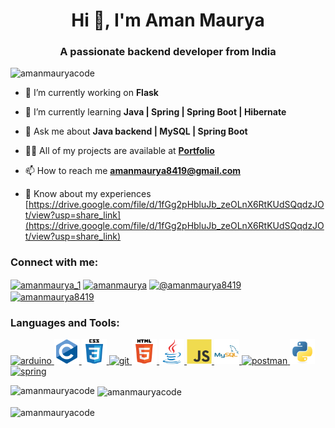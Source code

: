 <h1 align="center">Hi 👋, I'm Aman Maurya</h1>
<h3 align="center">A passionate backend developer from India</h3>

<p align="left"> <img src="https://komarev.com/ghpvc/?username=amanmauryacode&label=Profile%20views&color=0e75b6&style=flat" alt="amanmauryacode" /> </p>

- 🔭 I’m currently working on **Flask**

- 🌱 I’m currently learning **Java | Spring | Spring Boot | Hibernate**

- 💬 Ask me about **Java backend | MySQL | Spring Boot**

- 👨‍💻 All of my projects are available at **[Portfolio](https://Amanmauryacode.github.io/)**

- 📫 How to reach me **amanmaurya8419@gmail.com**

- 📄 Know about my experiences [https://drive.google.com/file/d/1fGg2pHbluJb_zeOLnX6RtKUdSQqdzJOt/view?usp=share_link](https://drive.google.com/file/d/1fGg2pHbluJb_zeOLnX6RtKUdSQqdzJOt/view?usp=share_link)

<h3 align="left">Connect with me:</h3>
<p align="left">
<a href="https://twitter.com/amanmaurya_1" target="blank"><img align="center" src="https://raw.githubusercontent.com/rahuldkjain/github-profile-readme-generator/master/src/images/icons/Social/twitter.svg" alt="amanmaurya_1" height="30" width="40" /></a>
<a href="https://linkedin.com/in/amanmaurya" target="blank"><img align="center" src="https://raw.githubusercontent.com/rahuldkjain/github-profile-readme-generator/master/src/images/icons/Social/linked-in-alt.svg" alt="amanmaurya" height="30" width="40" /></a>
<a href="https://www.hackerrank.com/@amanmaurya8419" target="blank"><img align="center" src="https://raw.githubusercontent.com/rahuldkjain/github-profile-readme-generator/master/src/images/icons/Social/hackerrank.svg" alt="@amanmaurya8419" height="30" width="40" /></a>
<a href="https://www.leetcode.com/amanmaurya8419" target="blank"><img align="center" src="https://raw.githubusercontent.com/rahuldkjain/github-profile-readme-generator/master/src/images/icons/Social/leet-code.svg" alt="amanmaurya8419" height="30" width="40" /></a>
</p>

<h3 align="left">Languages and Tools:</h3>
<p align="left"> <a href="https://www.arduino.cc/" target="_blank" rel="noreferrer"> <img src="https://cdn.worldvectorlogo.com/logos/arduino-1.svg" alt="arduino" width="40" height="40"/> </a> <a href="https://www.cprogramming.com/" target="_blank" rel="noreferrer"> <img src="https://raw.githubusercontent.com/devicons/devicon/master/icons/c/c-original.svg" alt="c" width="40" height="40"/> </a> <a href="https://www.w3schools.com/css/" target="_blank" rel="noreferrer"> <img src="https://raw.githubusercontent.com/devicons/devicon/master/icons/css3/css3-original-wordmark.svg" alt="css3" width="40" height="40"/> </a>  <a href="https://git-scm.com/" target="_blank" rel="noreferrer"> <img src="https://www.vectorlogo.zone/logos/git-scm/git-scm-icon.svg" alt="git" width="40" height="40"/> </a> <a href="https://www.w3.org/html/" target="_blank" rel="noreferrer"> <img src="https://raw.githubusercontent.com/devicons/devicon/master/icons/html5/html5-original-wordmark.svg" alt="html5" width="40" height="40"/> </a> <a href="https://www.java.com" target="_blank" rel="noreferrer"> <img src="https://raw.githubusercontent.com/devicons/devicon/master/icons/java/java-original.svg" alt="java" width="40" height="40"/> </a> <a href="https://developer.mozilla.org/en-US/docs/Web/JavaScript" target="_blank" rel="noreferrer"> <img src="https://raw.githubusercontent.com/devicons/devicon/master/icons/javascript/javascript-original.svg" alt="javascript" width="40" height="40"/> </a> <a href="https://www.mysql.com/" target="_blank" rel="noreferrer"> <img src="https://raw.githubusercontent.com/devicons/devicon/master/icons/mysql/mysql-original-wordmark.svg" alt="mysql" width="40" height="40"/> </a> <a href="https://postman.com" target="_blank" rel="noreferrer"> <img src="https://www.vectorlogo.zone/logos/getpostman/getpostman-icon.svg" alt="postman" width="40" height="40"/> </a> <a href="https://www.python.org" target="_blank" rel="noreferrer"> <img src="https://raw.githubusercontent.com/devicons/devicon/master/icons/python/python-original.svg" alt="python" width="40" height="40"/> </a> <a href="https://spring.io/" target="_blank" rel="noreferrer"> <img src="https://www.vectorlogo.zone/logos/springio/springio-icon.svg" alt="spring" width="40" height="40"/> </a> </p>

<p><img align="left" src="https://github-readme-stats.vercel.app/api/top-langs?username=amanmauryacode&show_icons=true&locale=en&layout=compact" alt="amanmauryacode" /></p>

<p>&nbsp;<img align="center" src="https://github-readme-stats.vercel.app/api?username=amanmauryacode&show_icons=true&locale=en" alt="amanmauryacode" /></p>

<p><img align="center" src="https://github-readme-streak-stats.herokuapp.com/?user=amanmauryacode&" alt="amanmauryacode" /></p>

